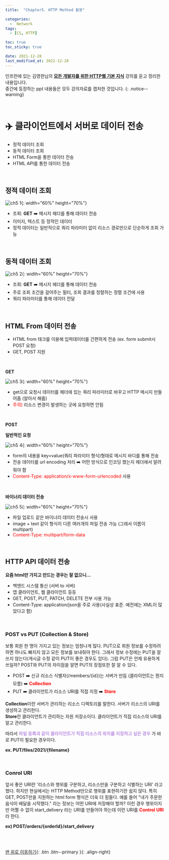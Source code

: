 ```yaml
---
title:  "Chapter5. HTTP Method 활용" 

categories:
  -  Network
tags:
  - [CS, HTTP]

toc: true
toc_sticky: true

date: 2021-12-28
last_modified_at: 2021-12-28
---
```


인프런에 있는 김영한님의 **[모든 개발자를 위한 HTTP웹 기본 지식](https://www.inflearn.com/course/http-%EC%9B%B9-%EB%84%A4%ED%8A%B8%EC%9B%8C%ED%81%AC/dashboard)** 강의를 듣고 정리한 내용입니다.<br>
중간에 등장하는 ppt 내용들은 모두 강의자료를 캡처한 것입니다.
{: .notice--warning}

<br>

# ✈️  클라이언트에서 서버로 데이터 전송
- 정적 데이터 조회
- 동적 데이터 조회
- HTML Form을 통한 데이터 전송
- HTML API를 통한 데이터 전송

<br>

## 정적 데이터 조회

![ch5 1](https://user-images.githubusercontent.com/96368476/147526559-e2a47be4-7d10-46dd-aa45-837d85e02fe4.png){: width="60%" height="70%"}

- 조회: **GET** ➡️ 메시지 헤더를 통해 데이터 전송
- 이미지, 텍스트 등 정적인 데이터
- 정적 데이터는 일반적으로 쿼리 파라미터 없이 리소스 경로만으로 단순하게 조회 가능


<br>

## 동적 데이터 조회

![ch5 2](https://user-images.githubusercontent.com/96368476/147526562-8f65a382-d6d3-43f8-b85a-f72ef9ed5f3e.png){: width="60%" height="70%"}

- 조회: **GET** ➡️ 메시지 헤더를 통해 데이터 전송
- 주로 조회 조건을 걸어주는 필터, 조회 결과를 정렬하는 정렬 조건에 사용
- 쿼리 파라미터를 통해 데이터 전달


<br>

## HTML From 데이터 전송

- HTML from 태크를 이용해 입력데이터를 간편하게 전송 (ex. form submit시 POST 요청)
- GET, POST 지원

<br>

**GET**

![ch5 3](https://user-images.githubusercontent.com/96368476/147526566-b0b92d83-46ca-4915-93ff-aacea117b1b7.png){: width="60%" height="70%"}

- get으로 요청시 데이터를 헤더에 있는 쿼리 파라미터로 바꾸고 HTTP 메시지 만들어줌 (알아서 해줌)
- <span style="color:red">주의)</span> 리소스 변경이 발생하는 곳에 요청하면 안됨

<br>

**POST**

**일반적인 요청**

![ch5 4](https://user-images.githubusercontent.com/96368476/147526569-4820bc81-69ea-4478-9349-081c2ef8719a.png){: width="60%" height="70%"}

- form의 내용을 key=value(쿼리 파라미터 형식)형태로 메시지 바디를 통해 전송
- 전송 데이터를 url encoding 처리 ➡️ 어떤 방식으로 인코딩 했는지 헤더에서 알려줘야 함
- <span style="color:red">Content-Type: application/x-www-form-urlencoded</span>  사용

<br>

**바이너리 데이터 전송**

![ch5 5](https://user-images.githubusercontent.com/96368476/147526574-028888fc-b265-4546-ad44-173685676054.png){: width="60%" height="70%"}

- 파일 업로드 같은 바이너리 데이터 전송시 사용
- image + text 같이 형식이 다른 여러개의 파일 전송 가능 (그래서 이름이 multipart)
- <span style="color:red">Content-Type: multipart/form-data</span>


<br>

## HTTP API 데이터 전송
**요즘 html만 가지고 만드는 경우는 잘 없으니...**
- 백엔드 시스템 통신 (서버 to 서버)
- 앱 클라이언트, 웹 클라이언트 등등
- GET, POST, PUT, PATCH, DELETE 전부 사용 가능
- Content-Type: application/json을 주로 사용(사실상 표준. 예전에는 XML이 많았다고 함)

<br>

### POST vs PUT (Collection & Store)
보통 회원 한 명이 가지고 있는 정보는 엄청나게 많다. PUT으로 회원 정보를 수정하려 하면 하나도 빠지지 않고 모든 정보를 보내줘야 한다. 그래서 정보 수정에는 PUT을 잘 쓰지 않는다(게시글 수정 같이 PUT이 좋은 경우도 있다). 그럼 PUT은 언제 유용하게 쓰일까? POST와 PUT의 차이점을 알면 PUT의 장점또한 잘 알 수 있다.

- POST ➡️ 신규 리소스 식별자(/members/{id})는 서버가 만듬 (클라이언트는 뭔지 모름) ➡️ **<span style="color:red">Collection</span>**<br>
- PUT ➡️ 클라이언트가 리소스 URI를 직접 지정 ➡️ **<span style="color:red">Store</span>**

**Collection**이란 서버가 관리하는 리소스 디렉토리를 말한다. 서버가 리소스의 URI를 생성하고 관리한다.<br>
**Store**란 클라이언트가 관리하는 자원 저장소이다. 클라이언트가 직접 리소스의 URI를 알고 관리한다.

따라서 **<span style="color:#bb90e2">파일 등록과 같이 클라이언트가 직접 리소스의 위치를 지정하고 싶은 경우</span>** 가 바로 PUT이 필요한 경우이다. 


**ex. PUT/files/2021/{filename}**


<br>

### Conrol URI

앞서 좋은 URI란 '리소스와 행위를 구분하고, 리소스만을 구분하고 식별하는 URI' 라고 했다. 하지만 현실에서는 HTTP Method만으로 행위를 표현하기란 쉽지 않다. 특히 GET, POST만을 지원하는 html form 형식은 더욱 더 힘들다. 예를 들어 "내가 주문한 음식이 배달을 시작했다." 라는 정보는 어떤 URI에 저장해야 할까? 이런 경우 행위이지만 어쩔 수 없이 start_delivery 라는 URI를 만들어야 하는데 이런 URI를 **<span style="color:red">Control URI</span>** 라 한다.

**ex) POST/orders/{orderId}/start_delivery**


<br>
<br>



[맨 위로 이동하기](#){: .btn .btn--primary }{: .align-right}